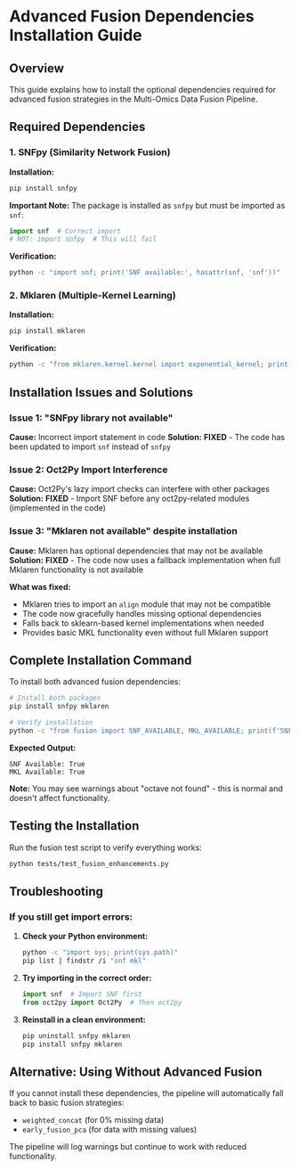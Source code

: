 # Advanced Fusion Dependencies Installation Guide

## Overview

This guide explains how to install the optional dependencies required for advanced fusion strategies in the Multi-Omics Data Fusion Pipeline.

## Required Dependencies

### 1. SNFpy (Similarity Network Fusion)

**Installation:**
```bash
pip install snfpy
```

**Important Note:** The package is installed as `snfpy` but must be imported as `snf`:
```python
import snf  # Correct import
# NOT: import snfpy  # This will fail
```

**Verification:**
```bash
python -c "import snf; print('SNF available:', hasattr(snf, 'snf'))"
```

### 2. Mklaren (Multiple-Kernel Learning)

**Installation:**
```bash
pip install mklaren
```

**Verification:**
```bash
python -c "from mklaren.kernel.kernel import exponential_kernel; print('Mklaren available')"
```

## Installation Issues and Solutions

### Issue 1: "SNFpy library not available"

**Cause:** Incorrect import statement in code
**Solution:**  **FIXED** - The code has been updated to import `snf` instead of `snfpy`

### Issue 2: Oct2Py Import Interference

**Cause:** Oct2Py's lazy import checks can interfere with other packages
**Solution:**  **FIXED** - Import SNF before any oct2py-related modules (implemented in the code)

### Issue 3: "Mklaren not available" despite installation

**Cause:** Mklaren has optional dependencies that may not be available
**Solution:**  **FIXED** - The code now uses a fallback implementation when full Mklaren functionality is not available

**What was fixed:**
- Mklaren tries to import an `align` module that may not be compatible
- The code now gracefully handles missing optional dependencies
- Falls back to sklearn-based kernel implementations when needed
- Provides basic MKL functionality even without full Mklaren support

## Complete Installation Command

To install both advanced fusion dependencies:

```bash
# Install both packages
pip install snfpy mklaren

# Verify installation
python -c "from fusion import SNF_AVAILABLE, MKL_AVAILABLE; print(f'SNF Available: {SNF_AVAILABLE}'); print(f'MKL Available: {MKL_AVAILABLE}')"
```

**Expected Output:**
```
SNF Available: True
MKL Available: True
```

**Note:** You may see warnings about "octave not found" - this is normal and doesn't affect functionality.

## Testing the Installation

Run the fusion test script to verify everything works:

```bash
python tests/test_fusion_enhancements.py
```

## Troubleshooting

### If you still get import errors:

1. **Check your Python environment:**
   ```bash
   python -c "import sys; print(sys.path)"
   pip list | findstr /i "snf mkl"
   ```

2. **Try importing in the correct order:**
   ```python
   import snf  # Import SNF first
   from oct2py import Oct2Py  # Then oct2py
   ```

3. **Reinstall in a clean environment:**
   ```bash
   pip uninstall snfpy mklaren
   pip install snfpy mklaren
   ```

## Alternative: Using Without Advanced Fusion

If you cannot install these dependencies, the pipeline will automatically fall back to basic fusion strategies:
- `weighted_concat` (for 0% missing data)
- `early_fusion_pca` (for data with missing values)

The pipeline will log warnings but continue to work with reduced functionality. 